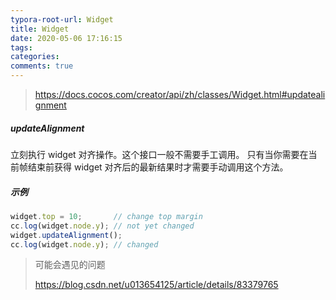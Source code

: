 ```yaml
---
typora-root-url: Widget
title: Widget
date: 2020-05-06 17:16:15
tags:
categories: 
comments: true
---
```




> https://docs.cocos.com/creator/api/zh/classes/Widget.html#updatealignment

##### updateAlignment

立刻执行 widget 对齐操作。这个接口一般不需要手工调用。 只有当你需要在当前帧结束前获得 widget 对齐后的最新结果时才需要手动调用这个方法。

<!--more-->

##### 示例

```js
widget.top = 10;       // change top margin
cc.log(widget.node.y); // not yet changed
widget.updateAlignment();
cc.log(widget.node.y); // changed
```

> 可能会遇见的问题
>
> https://blog.csdn.net/u013654125/article/details/83379765

